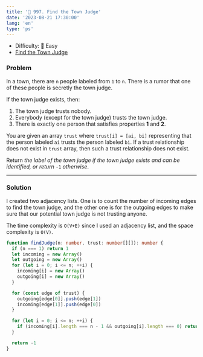 ```yaml
---
title: '🍰 997. Find the Town Judge'
date: '2023-08-21 17:30:00'
lang: 'en'
type: 'ps'
---
```


- Difficulty: 🍰 Easy
- [Find the Town Judge](https://leetcode.com/problems/find-the-town-judge/description/)

### Problem

In a town, there are `n` people labeled from `1` to `n`. There is a rumor that one of these people is secretly the town judge.

If the town judge exists, then:

1. The town judge trusts nobody.
2. Everybody (except for the town judge) trusts the town judge.
3. There is exactly one person that satisfies properties **1** and **2**.

You are given an array `trust` where `trust[i] = [ai, bi]` representing that the person labeled `ai` trusts the person labeled `bi`. If a trust relationship does not exist in `trust` array, then such a trust relationship does not exist.

Return _the label of the town judge if the town judge exists and can be identified, or return_ `-1` _otherwise_.

---

### Solution

I created two adjacency lists. One is to count the number of incoming edges to find the town judge, and the other one is for the outgoing edges to make sure that our potential town judge is not trusting anyone.

The time complexity is `O(V+E)` since I used an adjacency list, and the space complexity is `O(V)`.

```ts
function findJudge(n: number, trust: number[][]): number {
  if (n === 1) return 1
  let incoming = new Array()
  let outgoing = new Array()
  for (let i = 0; i <= n; ++i) {
    incoming[i] = new Array()
    outgoing[i] = new Array()
  }

  for (const edge of trust) {
    outgoing[edge[0]].push(edge[1])
    incoming[edge[1]].push(edge[0])
  }

  for (let i = 0; i <= n; ++i) {
    if (incoming[i].length === n - 1 && outgoing[i].length === 0) return i
  }

  return -1
}
```
